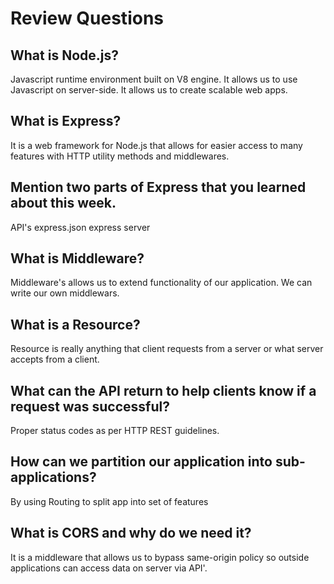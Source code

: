 # Review Questions

## What is Node.js?

Javascript runtime environment built on V8 engine. It allows us to use Javascript on server-side. It allows us to create scalable web apps.

## What is Express?

It is a web framework for Node.js that allows for easier access to many features with HTTP utility methods and middlewares.

## Mention two parts of Express that you learned about this week.

API's
express.json
express server

## What is Middleware?

Middleware's allows us to extend functionality of our application. We can write our own middlewars.

## What is a Resource?

Resource is really anything that client requests from a server or what server accepts from a client.

## What can the API return to help clients know if a request was successful?

Proper status codes as per HTTP REST guidelines.

## How can we partition our application into sub-applications?

By using Routing to split app into set of features

## What is CORS and why do we need it?

It is a middleware that allows us to bypass same-origin policy so outside applications can access data on server via API'.
